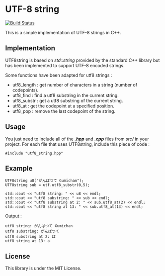 # UTF-8 string #

[![Build Status](https://travis-ci.org/Gumichan01/utf8_string.svg?branch=master)](https://travis-ci.org/Gumichan01/utf8_string)

This is a simple implementation of UTF-8 strings in C++.

## Implementation ##

UTF8string is based on *std::string* provided by the standard C++ library
but has been implemented to support UTF-8 encoded strings.

Some functions have been adapted for utf8 strings :
 - utf8_length : get number of characters in a string (number of codepoints).
 - utf8_find   : find a utf8 substring in the current string.
 - utf8_substr : get a utf8 substring of the current string.
 - utf8_at     : get the codepoint at a specified position.
 - utf8_pop    : remove the last codepoint of the string.

## Usage ##

You just need to include all of the ***.hpp*** and ***.cpp*** files from *src/*
in your project. For each file that uses UTF8string, include this piece of code :

    #include "utf8_string.hpp"


## Example ##

    UTF8string u8("がんばつて Gumichan");
    UTF8string sub = utf.utf8_substr(0,5);

    std::cout << "utf8 string: " << u8 << endl;
    std::cout << "utf8 substring: " << sub << endl;
    std::cout << "utf8 substring at 2: " << sub.utf8_at(2) << endl;
    std::cout << "utf8 string at 13: " << sub.utf8_at(13) << endl;

Output :

    utf8 string: がんばつて Gumichan
    utf8 substring: がんばつて
    utf8 substring at 2: ば
    utf8 string at 13: a

## License ##

This library is under the MIT License.
